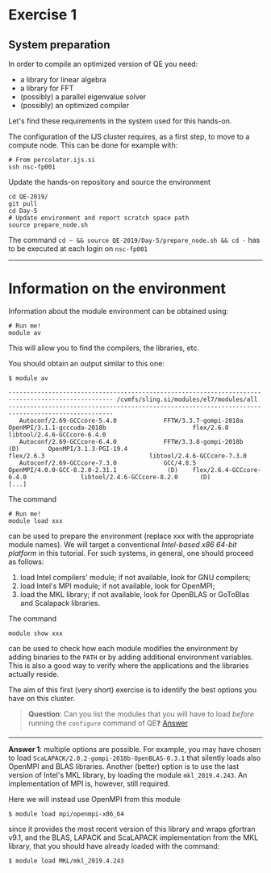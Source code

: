 # Exercise 1

## System preparation

In order to compile an optimized version of QE you need:

* a library for linear algebra
* a library for FFT
* (possibly) a parallel eigenvalue solver
* (possibly) an optimized compiler

Let's find these requirements in the system used for this hands-on.

The configuration of the IJS cluster requires, as a first step, to move to a
compute node. This can be done for example with:

    # From percolator.ijs.si
    ssh nsc-fp001

Update the hands-on repository and source the environment

    cd QE-2019/
    git pull
    cd Day-5
    # Update environment and report scratch space path
    source prepare_node.sh

The command `cd ~ && source QE-2019/Day-5/prepare_node.sh && cd -` has to be
executed at each login on `nsc-fp001`

---

# Information on the environment

Information about the module environment can be obtained using:

    # Run me!
    module av

This will allow you to find the compilers, the libraries, etc.

You should obtain an output similar to this one:

    $ module av
    
    --------------------------------------------------------------------------------------------------- /cvmfs/sling.si/modules/el7/modules/all ---------------------------------------------------------------------------------------------------
       Autoconf/2.69-GCCcore-5.4.0             FFTW/3.3.7-gompi-2018a                                 OpenMPI/3.1.1-gcccuda-2018b                        flex/2.6.0                             libtool/2.4.6-GCCcore-6.4.0
       Autoconf/2.69-GCCcore-6.4.0             FFTW/3.3.8-gompi-2018b                      (D)        OpenMPI/3.1.3-PGI-19.4                             flex/2.6.3                             libtool/2.4.6-GCCcore-7.3.0
       Autoconf/2.69-GCCcore-7.3.0             GCC/4.8.5                                              OpenMPI/4.0.0-GCC-8.2.0-2.31.1              (D)    flex/2.6.4-GCCcore-6.4.0               libtool/2.4.6-GCCcore-8.2.0      (D)
    [...]
    

The command

    # Run me!
    module load xxx

can be used to prepare the environment (replace xxx with the appropriate module names).
We will target a conventional *Intel-based x86 64-bit platform* in this tutorial.
For such systems, in general, one should proceed as follows:

1. load Intel compilers' module; if not available, look for GNU compilers;
2. load Intel's MPI module; if not available, look for OpenMPI;
3. load the MKL library; if not available, look for OpenBLAS or GoToBlas and Scalapack libraries.

The command

    module show xxx

can be used to check how each module modifies the environment by adding
binaries to the `PATH` or by adding additional environment variables.
This is also a good way to verify where the applications and the
libraries actually reside.

The aim of this first (very short) exercise is to identify the best options
you have on this cluster. 

> **Question**: Can you list the modules that you will have to load *before* running the `configure` command of QE❓ [Answer](#A1)

---

<a name="A1"></a> **Answer 1**: multiple options are possible. For example, you may have chosen to load 
`ScaLAPACK/2.0.2-gompi-2018b-OpenBLAS-0.3.1` that silently loads also OpenMPI and BLAS 
libraries. Another (better) option is to use the last version of Intel's MKL library,
by loading the module `mkl_2019.4.243`. An implementation of MPI is, however, still required.

Here we will instead use OpenMPI from this module
     
    $ module load mpi/openmpi-x86_64

since it provides the most recent version of this library and wraps gfortran v9.1,
and the BLAS, LAPACK and ScaLAPACK implementation from the MKL library,
that you should have already loaded with the command:

    $ module load MKL/mkl_2019.4.243
